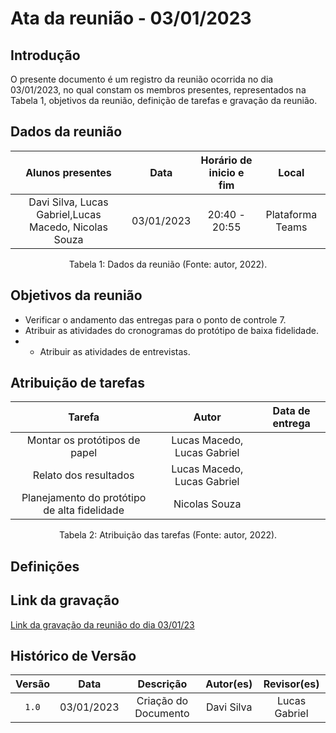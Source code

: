 # Ata da reunião - 03/01/2023

## Introdução

O presente documento é um registro da reunião ocorrida no dia 03/01/2023, no qual constam os membros presentes, representados na Tabela 1, objetivos da reunião, definição de tarefas e gravação da reunião.

## Dados da reunião

| Alunos presentes      |    Data    | Horário de inicio e fim |      Local       |
| :-------------------: | :--------: | :---------------------: | :--------------: |
| Davi Silva, Lucas Gabriel,Lucas Macedo, Nicolas Souza | 03/01/2023 | 20:40 - 20:55 | Plataforma Teams |

<div style="text-align: center">
<p> Tabela 1: Dados da reunião (Fonte: autor, 2022). </p>
</div>

## Objetivos da reunião

- Verificar o andamento das entregas para o ponto de controle 7.
- Atribuir as atividades do cronogramas do protótipo de baixa fidelidade.
- - Atribuir as atividades de entrevistas.

## Atribuição de tarefas

| Tarefa      |    Autor    | Data de entrega |
| :---------: | :---------: | :-------------: |
| Montar os protótipos de papel |    Lucas Macedo, Lucas Gabriel        |                 |
| Relato dos resultados |    Lucas Macedo, Lucas Gabriel         |                 |
| Planejamento do protótipo de alta fidelidade |    Nicolas Souza         |                 |

<div style="text-align: center">
<p> Tabela 2: Atribuição das tarefas (Fonte: autor, 2022). </p>
</div>

## Definições

## Link da gravação

[Link da gravação da reunião do dia 03/01/23](link)

## Histórico de Versão

| Versão   | Data       | Descrição                         |  Autor(es)    | Revisor(es)      |
| :------: | :--------: |:--------------------------------: | :-----------: | :--------------: |
| `1.0`    | 03/01/2023 | Criação do Documento              |  Davi Silva   |  Lucas Gabriel   |
